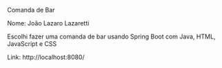 Comanda de Bar

Nome: João Lazaro Lazaretti

Escolhi fazer uma comanda de bar usando Spring Boot com Java, HTML, JavaScript e CSS

Link: http://localhost:8080/

